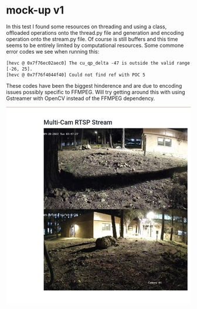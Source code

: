 # mock-up v1
In this test I found some resources on threading and using a 
class, offloaded operations onto the thread.py file and generation
and encoding operation onto the stream.py file. Of course is still 
buffers and this time seems to be entirely limited by computational 
resources. Some commone error codes we see when running this:
```
[hevc @ 0x7f76ec02aec0] The cu_qp_delta -47 is outside the valid range [-26, 25].
[hevc @ 0x7f76f4044f40] Could not find ref with POC 5
```
These codes have been the biggest hinderence and are due to encoding issues
possibly specific to FFMPEG. Will try getting around this with using 
Gstreamer with OpenCV instead of the FFMPEG dependency.

![example](https://github.com/DiscoverCCRI/ip_cam/blob/main/imgs/mockup-1.1.png)
